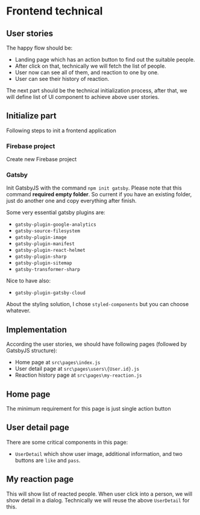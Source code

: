 # Frontend technical

## User stories

The happy flow should be:
- Landing page which has an action button to find out the suitable people.
- After click on that, technically we will fetch the list of people.
- User now can see all of them, and reaction to one by one.
- User can see their history of reaction.

The next part should be the technical initialization process, after that, we will define list of UI component to achieve above user stories. 

## Initialize part

Following steps to init a frontend application

### Firebase project
Create new Firebase project

### Gatsby

Init GatsbyJS with the command `npm init gatsby`. Please note that this command **required empty folder**. So current if you have an existing folder, just do another one and copy everything after finish.

Some very essential gatsby plugins are:
- `gatsby-plugin-google-analytics`
- `gatsby-source-filesystem`
- `gatsby-plugin-image`
- `gatsby-plugin-manifest`
- `gatsby-plugin-react-helmet`
- `gatsby-plugin-sharp`
- `gatsby-plugin-sitemap`
- `gatsby-transformer-sharp`

Nice to have also:
-  `gatsby-plugin-gatsby-cloud`

About the styling solution, I chose `styled-components` but you can choose whatever.

## Implementation

According the user stories, we should have following pages (followed by GatsbyJS structure):
- Home page at `src\pages\index.js`
- User detail page at `src\pages\users\{User.id}.js`
- Reaction history page at `src\pages\my-reaction.js`
 
## Home page

The minimum requirement for this page is just single action button

## User detail page

There are some critical components in this page:
- `UserDetail` which show user image, additional information, and two buttons are `like` and `pass`.

## My reaction page

This will show list of reacted people. When user click into a person, we will show detail in a dialog. Technically we will reuse the above `UserDetail` for this.